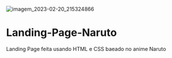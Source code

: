 ![imagem_2023-02-20_215324866](https://user-images.githubusercontent.com/103298591/220221160-ee7c2b5a-ed2f-48cf-9611-17b98b3ac979.png)
# Landing-Page-Naruto
Landing Page feita usando HTML e CSS baeado no anime Naruto
